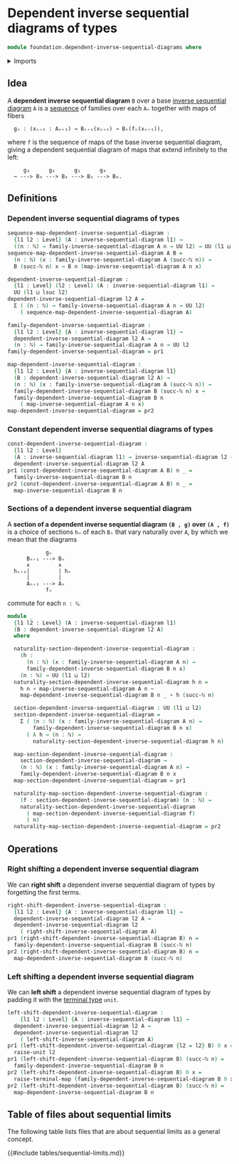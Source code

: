 # Dependent inverse sequential diagrams of types

```agda
module foundation.dependent-inverse-sequential-diagrams where
```

<details><summary>Imports</summary>

```agda
open import elementary-number-theory.natural-numbers

open import foundation.dependent-pair-types
open import foundation.inverse-sequential-diagrams
open import foundation.unit-type
open import foundation.universe-levels

open import foundation-core.function-types
open import foundation-core.homotopies
```

</details>

## Idea

A **dependent inverse sequential diagram** `B` over a base
[inverse sequential diagram](foundation.inverse-sequential-diagrams.md) `A` is a
[sequence](foundation.sequences.md) of families over each `Aₙ` together with
maps of fibers

```text
  gₙ : (xₙ₊₁ : Aₙ₊₁) → Bₙ₊₁(xₙ₊₁) → Bₙ(fₙ(xₙ₊₁)),
```

where `f` is the sequence of maps of the base inverse sequential diagram, giving
a dependent sequential diagram of maps that extend infinitely to the left:

```text
     g₃      g₂      g₁      g₀
  ⋯ ---> B₃ ---> B₂ ---> B₁ ---> B₀.
```

## Definitions

### Dependent inverse sequential diagrams of types

```agda
sequence-map-dependent-inverse-sequential-diagram :
  {l1 l2 : Level} (A : inverse-sequential-diagram l1) →
  ((n : ℕ) → family-inverse-sequential-diagram A n → UU l2) → UU (l1 ⊔ l2)
sequence-map-dependent-inverse-sequential-diagram A B =
  (n : ℕ) (x : family-inverse-sequential-diagram A (succ-ℕ n)) →
  B (succ-ℕ n) x → B n (map-inverse-sequential-diagram A n x)

dependent-inverse-sequential-diagram :
  {l1 : Level} (l2 : Level) (A : inverse-sequential-diagram l1) →
  UU (l1 ⊔ lsuc l2)
dependent-inverse-sequential-diagram l2 A =
  Σ ( (n : ℕ) → family-inverse-sequential-diagram A n → UU l2)
    ( sequence-map-dependent-inverse-sequential-diagram A)

family-dependent-inverse-sequential-diagram :
  {l1 l2 : Level} {A : inverse-sequential-diagram l1} →
  dependent-inverse-sequential-diagram l2 A →
  (n : ℕ) → family-inverse-sequential-diagram A n → UU l2
family-dependent-inverse-sequential-diagram = pr1

map-dependent-inverse-sequential-diagram :
  {l1 l2 : Level} {A : inverse-sequential-diagram l1}
  (B : dependent-inverse-sequential-diagram l2 A) →
  (n : ℕ) (x : family-inverse-sequential-diagram A (succ-ℕ n)) →
  family-dependent-inverse-sequential-diagram B (succ-ℕ n) x →
  family-dependent-inverse-sequential-diagram B n
    ( map-inverse-sequential-diagram A n x)
map-dependent-inverse-sequential-diagram = pr2
```

### Constant dependent inverse sequential diagrams of types

```agda
const-dependent-inverse-sequential-diagram :
  {l1 l2 : Level}
  (A : inverse-sequential-diagram l1) → inverse-sequential-diagram l2 →
  dependent-inverse-sequential-diagram l2 A
pr1 (const-dependent-inverse-sequential-diagram A B) n _ =
  family-inverse-sequential-diagram B n
pr2 (const-dependent-inverse-sequential-diagram A B) n _ =
  map-inverse-sequential-diagram B n
```

### Sections of a dependent inverse sequential diagram

A **section of a dependent inverse sequential diagram `(B , g)` over `(A , f)`**
is a choice of sections `hₙ` of each `Bₙ` that vary naturally over `A`, by which
we mean that the diagrams

```text
            gₙ
      Bₙ₊₁ ---> Bₙ
      ∧         ∧
  hₙ₊₁|         | hₙ
      |         |
      Aₙ₊₁ ---> Aₙ
            fₙ
```

commute for each `n : ℕ`.

```agda
module _
  {l1 l2 : Level} (A : inverse-sequential-diagram l1)
  (B : dependent-inverse-sequential-diagram l2 A)
  where

  naturality-section-dependent-inverse-sequential-diagram :
    (h :
      (n : ℕ) (x : family-inverse-sequential-diagram A n) →
      family-dependent-inverse-sequential-diagram B n x)
    (n : ℕ) → UU (l1 ⊔ l2)
  naturality-section-dependent-inverse-sequential-diagram h n =
    h n ∘ map-inverse-sequential-diagram A n ~
    map-dependent-inverse-sequential-diagram B n _ ∘ h (succ-ℕ n)

  section-dependent-inverse-sequential-diagram : UU (l1 ⊔ l2)
  section-dependent-inverse-sequential-diagram =
    Σ ( (n : ℕ) (x : family-inverse-sequential-diagram A n) →
        family-dependent-inverse-sequential-diagram B n x)
      ( λ h → (n : ℕ) →
        naturality-section-dependent-inverse-sequential-diagram h n)

  map-section-dependent-inverse-sequential-diagram :
    section-dependent-inverse-sequential-diagram →
    (n : ℕ) (x : family-inverse-sequential-diagram A n) →
    family-dependent-inverse-sequential-diagram B n x
  map-section-dependent-inverse-sequential-diagram = pr1

  naturality-map-section-dependent-inverse-sequential-diagram :
    (f : section-dependent-inverse-sequential-diagram) (n : ℕ) →
    naturality-section-dependent-inverse-sequential-diagram
      ( map-section-dependent-inverse-sequential-diagram f)
      ( n)
  naturality-map-section-dependent-inverse-sequential-diagram = pr2
```

## Operations

### Right shifting a dependent inverse sequential diagram

We can **right shift** a dependent inverse sequential diagram of types by
forgetting the first terms.

```agda
right-shift-dependent-inverse-sequential-diagram :
  {l1 l2 : Level} {A : inverse-sequential-diagram l1} →
  dependent-inverse-sequential-diagram l2 A →
  dependent-inverse-sequential-diagram l2
    ( right-shift-inverse-sequential-diagram A)
pr1 (right-shift-dependent-inverse-sequential-diagram B) n =
  family-dependent-inverse-sequential-diagram B (succ-ℕ n)
pr2 (right-shift-dependent-inverse-sequential-diagram B) n =
  map-dependent-inverse-sequential-diagram B (succ-ℕ n)
```

### Left shifting a dependent inverse sequential diagram

We can **left shift** a dependent inverse sequential diagram of types by padding
it with the [terminal type](foundation.unit-type.md) `unit`.

```agda
left-shift-dependent-inverse-sequential-diagram :
    {l1 l2 : Level} {A : inverse-sequential-diagram l1} →
  dependent-inverse-sequential-diagram l2 A →
  dependent-inverse-sequential-diagram l2
    ( left-shift-inverse-sequential-diagram A)
pr1 (left-shift-dependent-inverse-sequential-diagram {l2 = l2} B) 0 x =
  raise-unit l2
pr1 (left-shift-dependent-inverse-sequential-diagram B) (succ-ℕ n) =
  family-dependent-inverse-sequential-diagram B n
pr2 (left-shift-dependent-inverse-sequential-diagram B) 0 x =
  raise-terminal-map (family-dependent-inverse-sequential-diagram B 0 x)
pr2 (left-shift-dependent-inverse-sequential-diagram B) (succ-ℕ n) =
  map-dependent-inverse-sequential-diagram B n
```

## Table of files about sequential limits

The following table lists files that are about sequential limits as a general
concept.

{{#include tables/sequential-limits.md}}

